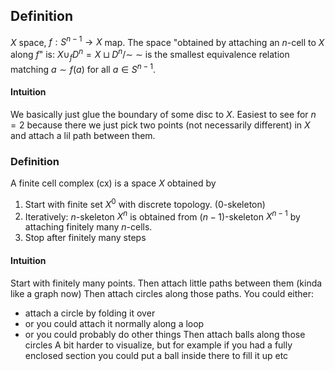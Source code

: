 ## Definition
$X$ space, $f:S^{n-1}\to X$ map. 
The space "obtained by attaching an $n$-cell to $X$ along $f$" is: $X\cup_f D^n = X \sqcup D^n/\sim$
$\sim$ is the smallest equivalence relation matching $a\sim f(a)$ for all $a\in S^{n-1}$.
#### Intuition
We basically just glue the boundary of some disc to $X$. 
Easiest to see for $n=2$ because there we just pick two points 
(not necessarily different) in $X$ and attach a lil path between them. 

### Definition
A finite cell complex (cx) is a space $X$ obtained by
1. Start with finite set $X^0$ with discrete topology. (0-skeleton)
2. Iteratively: $n$-skeleton $X^n$ is obtained from $(n-1)$-skeleton $X^{n-1}$ by attaching finitely many $n$-cells.
3. Stop after finitely many steps
#### Intuition
Start with finitely many points.
Then attach little paths between them (kinda like a graph now)
Then attach circles along those paths.
You could either:
- attach a circle by folding it over 
- or you could attach it normally along a loop 
- or you could probably do other things
Then attach balls along those circles
A bit harder to visualize, but for example
if you had a fully enclosed section you could put a ball inside there to fill it up
etc 